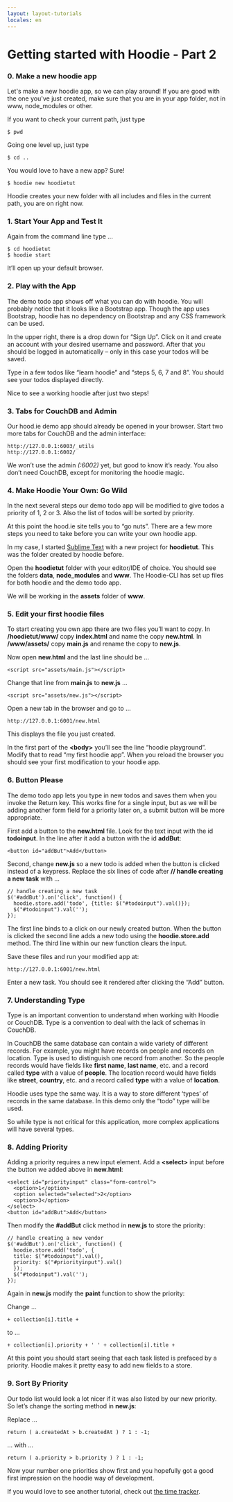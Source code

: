 ```yaml
---
layout: layout-tutorials
locales: en
---
```


# Getting started with Hoodie - Part 2

### 0. Make a new hoodie app

Let's make a new hoodie app, so we can play around! If you are good with the one you've just created, make sure 
that you are in your app folder, not in www, node_modules or other.

If you want to check your current path, just type
<pre><code>$ pwd</code></pre>

Going one level up, just type
<pre><code>$ cd ..</code></pre>

You would love to have a new app? Sure! 
<pre><code>$ hoodie new hoodietut</code></pre>

Hoodie creates your new folder with all includes and files in the current path, you are on right now.

### 1. Start Your App and Test It

Again from the command line type ...

<pre><code>$ cd hoodietut
$ hoodie start
</code></pre>

It’ll open up your default browser.

### 2. Play with the App

The demo todo app shows off what you can do with hoodie. You will probably notice that it looks like a Bootstrap app. Though the app uses Bootstrap, hoodie has no dependency on Bootstrap and any CSS framework can be used.

In the upper right, there is a drop down for “Sign Up”. Click on it and create an account with your desired username and password. After that you should be logged in automatically – only in this case your todos will be saved.

Type in a few todos like “learn hoodie” and “steps 5, 6, 7 and 8”. You should see your todos displayed directly.

Nice to see a working hoodie after just two steps!


### 3. Tabs for CouchDB and Admin

Our hood.ie demo app should already be opened in your browser. 
Start two more tabs for CouchDB and the admin interface:

```
http://127.0.0.1:6003/_utils
http://127.0.0.1:6002/
```

We won’t use the admin *(:6002)* yet, but good to know it’s ready. You also don’t need CouchDB, except for monitoring the hoodie magic.


### 4. Make Hoodie Your Own: Go Wild

In the next several steps our demo todo app will be modified to give todos a priority of 1, 2 or 3. Also the list of todos will be sorted by priority.

At this point the hood.ie site tells you to “go nuts”. There are a few more steps you need to take before you can write your own hoodie app.

In my case, I started <a href="http://www.sublimetext.com/" target="_blank">Sublime Text</a> with a new project for **hoodietut**. This was the folder created by hoodie before.

Open the **hoodietut** folder with your editor/IDE of choice. You should see the folders **data**, **node_modules** and **www**. The Hoodie-CLI has set up files for both hoodie and the demo todo app.

We will be working in the **assets** folder of **www**.


### 5. Edit your first hoodie files

To start creating you own app there are two files you’ll want to copy. In **/hoodietut/www/** copy **index.html** and name the copy **new.html**. In **/www/assets/** copy **main.js** and rename the copy to **new.js**.

Now open **new.html** and the last line should be ...

<pre><code>&lt;script src="assets/main.js">&lt;/script></code></pre>

Change that line from **main.js** to **new.js** ...

<pre><code>&lt;script src="assets/new.js">&lt;/script></code></pre>

Open a new tab in the browser and go to ...

<pre><code>http://127.0.0.1:6001/new.html</code></pre>

This displays the file you just created.

In the first part of the **&lt;body>** you’ll see the line “hoodie playground”. Modify that to read “my first hoodie app”. When you reload the browser you should see your first modification to your hoodie app.


### 6. Button Please

The demo todo app lets you type in new todos and saves them when you invoke the Return key. This works fine for a single input, but as we will be adding another form field for a priority later on, a submit button will be more appropriate.

First add a button to the **new.html** file. Look for the text input with the id **todoinput**. In the line after it add a button with the id **addBut**:

<pre><code>&lt;button id="addBut">Add&lt;/button></code></pre>

Second, change **new.js** so a new todo is added when the button is clicked instead of a keypress. Replace the six lines of code after **// handle creating a new task** with ...

<pre><code>// handle creating a new task
$('#addBut').on('click', function() {
  hoodie.store.add('todo', {title: $("#todoinput").val()});
  $("#todoinput").val('');
});
</code></pre>

The first line binds to a click on our newly created button. When the button is clicked the second line adds a new todo using the **hoodie.store.add** method. The third line within our new function clears the input.

Save these files and run your modified app at:

<pre><code>http://127.0.0.1:6001/new.html</code></pre>

Enter a new task. You should see it rendered after clicking the “Add” button.

### 7. Understanding Type

Type is an important convention to understand when working with Hoodie or CouchDB. Type is a convention to deal with the lack of schemas in CouchDB.

In CouchDB the same database can contain a wide variety of different records. For example, you might have records on people and records on location. Type is used to distinguish one record from another. So the people records would have fields like **first name**, **last name**, etc. and a record called **type** with a value of **people**. The location record would have fields like **street**, **country**, etc. and a record called **type** with a value of **location**.

Hoodie uses type the same way. It is a way to store different ‘types’ of records in the same database. In this demo only the “todo” type will be used.

So while type is not critical for this application, more complex applications will have several types.


### 8. Adding Priority

Adding a priority requires a new input element. Add a **&lt;select>** input before the button we added above in **new.html**:

<pre><code>&lt;select id="priorityinput" class="form-control">
  &lt;option>1&lt;/option>
  &lt;option selected="selected">2&lt;/option>
  &lt;option>3&lt;/option>
&lt;/select>
&lt;button id="addBut">Add&lt;/button>
</code></pre>

Then modify the **#addBut** click method in **new.js** to store the priority:

<pre><code>// handle creating a new vendor
$('#addBut').on('click', function() {
  hoodie.store.add('todo', {
  title: $("#todoinput").val(),
  priority: $("#priorityinput").val()
  });
  $("#todoinput").val('');
});
</code></pre>

Again in **new.js** modify the **paint** function to show the priority:

Change ...

<pre><code>+ collection[i].title +</code></pre>

to ...

<pre><code>+ collection[i].priority + ' ' + collection[i].title +</code></pre>

At this point you should start seeing that each task listed is prefaced by a priority. Hoodie makes it pretty easy to add new fields to a store.


### 9. Sort By Priority

Our todo list would look a lot nicer if it was also listed by our new priority. So let’s change the sorting method in **new.js**:

Replace ...

<pre><code>return ( a.createdAt > b.createdAt ) ? 1 : -1;</code></pre>

... with ...

<pre><code>return ( a.priority > b.priority ) ? 1 : -1;</code></pre>

Now your number one priorities show first and you hopefully got a good first impression on the hoodie way of development.

If you would love to see another tutorial, check out [the time tracker](/tutorials/timetracker.html).
